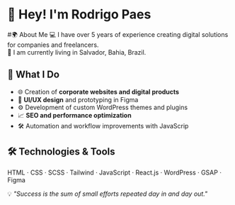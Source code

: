 # 👋 Hey! I'm Rodrigo Paes
  

#🌍 About Me
💻 I have over 5 years of experience creating digital solutions for companies and freelancers.  
📍 I am currently living in Salvador, Bahia, Brazil.

## 🚀 What I Do
- 🌐 Creation of **corporate websites and digital products**
- 🎨 **UI/UX design** and prototyping in Figma
- ⚙️ Development of custom WordPress themes and plugins
- 📈 **SEO and performance optimization**
- 🛠️ Automation and workflow improvements with JavaScrip

 ## 🛠️ Technologies & Tools
HTML · CSS · SCSS · Tailwind · JavaScript · React.js · WordPress · GSAP · Figma 

💡 *"Success is the sum of small efforts repeated day in and day out."*
